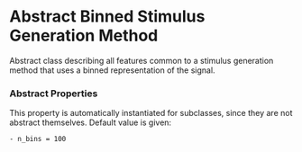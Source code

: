 # Abstract Binned Stimulus Generation Method 
 
Abstract class describing all features common to a stimulus generation method that uses a binned representation of the signal.

### Abstract Properties

This property is automatically instantiated for subclasses, since they are not abstract themselves. Default value is given:

```
- n_bins = 100
```